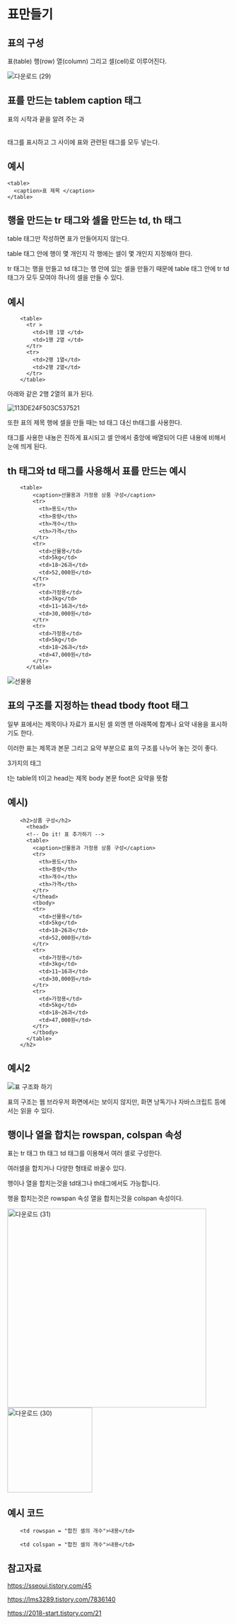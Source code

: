 표만들기
===

표의 구성
---

표(table) 행(row) 열(column) 그리고 셀(cell)로 이루어진다.

![다운로드 (29)](https://github.com/user-attachments/assets/d37e01ef-8ff0-4f02-9c03-500eb61aad47)

표를 만드는 tablem caption 태그
---

표의 시작과 끝을 알려 주는 <table>과 </table> 태그를 표시하고 그 사이에 표와 관련된 태그를 모두 넣는다.

예시
---

    <table>
      <caption>표 제목 </caption>
    </table>

행을 만드는 tr 태그와 셀을 만드는 td, th 태그
----

table 태그만 작성하면 표가 만들어지지 않는다.

table 태그 안에 행이 몇 개인지 각 행에는 셀이 몇 개인지 지정해야 한다.

tr 태그는 행을 만들고 td 태그는 행 안에 있는 셀을 만들기 때문에 table 태그 안에 tr td태그가 모두 모여야 하나의 셀을 만들 수 있다.


예시
---

        <table>
          <tr >
            <td>1행 1열 </td>
            <td>1행 2열 </td>
          </tr>
          <tr>
            <td>2행 1열</td>
            <td>2행 2열</td>
          </tr>
        </table>

아래와 같은 2행 2열의 표가 된다.

![113DE24F503C537521](https://github.com/user-attachments/assets/72a3539f-bdf5-4b35-af00-e12a3f3fde33)

또한 표의 제목 행에 셀을 만들 때는 td 태그 대신 th태그를 사용한다.

<th>태그를 사용한 내뇽은 진하게 표시되고 셀 안에서 중앙에 배열되어 다른 내용에 비해서 눈에 띄게 된다.

th 태그와 td 태그를 사용해서 표를 만드는 예시
----

        <table>
            <caption>선물용과 가정용 상품 구성</caption>
            <tr>
              <th>용도</th>
              <th>중량</th>
              <th>개수</th>
              <th>가격</th>
            </tr>
            <tr>
              <td>선물용</td>
              <td>5kg</td>
              <td>18~26과</td>
              <td>52,000원</td>
            </tr>
            <tr>
              <td>가정용</td>
              <td>3kg</td>
              <td>11~16과</td>
              <td>30,000원</td>
            </tr>
            <tr>
              <td>가정용</td>
              <td>5kg</td>
              <td>18~26과</td>
              <td>47,000원</td>
            </tr>
          </table>

![선물용](https://github.com/user-attachments/assets/f7636dad-c266-46a0-b338-c703c2b8c596)


표의 구조를 지정하는 thead tbody ftoot 태그
---

일부 표에서는 제목이나 자료가 표시된 셀 외엔 맨 아래쪽에 합계나 요약 내용을 표시하기도 한다.

이러한 표는 제목과 본문 그리고 요약 부분으로 표의 구조를 나누어 놓는 것이 좋다.

<thead> <tbody> <tfoot> 3가지의 태그

t는 table의 t이고 head는 제목 body 본문 foot은 요약을 뜻함

예시)
---

        <h2>상품 구성</h2>
          <thead>
          <!-- Do it! 표 추가하기 -->
          <table>
            <caption>선물용과 가정용 상품 구성</caption>
            <tr>
              <th>용도</th>
              <th>중량</th>
              <th>개수</th>
              <th>가격</th>
            </tr>
            </thead>
            <tbody>
            <tr>
              <td>선물용</td>
              <td>5kg</td>
              <td>18~26과</td>
              <td>52,000원</td>
            </tr>
            <tr>
              <td>가정용</td>
              <td>3kg</td>
              <td>11~16과</td>
              <td>30,000원</td>
            </tr>
            <tr>
              <td>가정용</td>
              <td>5kg</td>
              <td>18~26과</td>
              <td>47,000원</td>
            </tr>
            </tbody>
          </table>
        </h2>

예시2
---


![표 구조화 하기](https://github.com/user-attachments/assets/2590bc4a-591e-4d08-b8b1-6f2ba0feea83)

표의 구조는 웹 브라우저 화면에서는 보이지 않지만, 화면 낭독기나 자바스크립트 등에서는 읽을 수 있다.

행이나 열을 합치는 rowspan, colspan 속성
---

표는 tr 태그 th 태그 td 태그를 이용해서 여러 셀로 구성한다.

여러셀을 합치거나 다양한 형태로 바꿀수 있다.

행이나 열을 합치는것을 td태그나 th태그에서도 가능합니다.

행을 합치는것은 rowspan 속성  열을 합치는것을 colspan 속성이다.

<img width="450" alt="다운로드 (31)" src="https://github.com/user-attachments/assets/789d0851-6327-4697-a969-43c8258ce0d1" />

<img width="192" alt="다운로드 (30)" src="https://github.com/user-attachments/assets/d833305e-f108-4201-98f5-8928c2b7f8dd" />


예시 코드
---

        <td rowspan = "합친 셀의 개수">내용</td>

        <td colspan = "합친 셀의 개수">내용</td>




참고자료
---

https://sseoui.tistory.com/45

https://lms3289.tistory.com/7836140

https://2018-start.tistory.com/21

